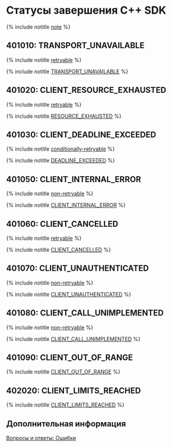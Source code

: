 # Статусы завершения C++ SDK

{% include notitle [note](./_includes/ydb-status-codes-note.md) %}

<div class="tags_list">

## 401010: TRANSPORT_UNAVAILABLE

{% include notitle [retryable](./_includes/tags.md#retryable) %}

</div>

{% include notitle [TRANSPORT_UNAVAILABLE](./_includes/statuses/transport-unavailable.md) %}


<div class="tags_list">

## 401020: CLIENT_RESOURCE_EXHAUSTED

{% include notitle [retryable](./_includes/tags.md#retryable) %}

</div>

{% include notitle [RESOURCE_EXHAUSTED](./_includes/statuses/resource-exhausted.md) %}


<div class="tags_list">

## 401030: CLIENT_DEADLINE_EXCEEDED

{% include notitle [conditionally-retryable](./_includes/tags.md#conditionally-retryable) %}

</div>

{% include notitle [DEADLINE_EXCEEDED](./_includes/statuses/deadline-exceeded.md) %}


<div class="tags_list">

## 401050: CLIENT_INTERNAL_ERROR

{% include notitle [non-retryable](./_includes/tags.md#non-retryable) %}

</div>

{% include notitle [CLIENT_INTERNAL_ERROR](./_includes/statuses/client-internal-error.md) %}


<div class="tags_list">

## 401060: CLIENT_CANCELLED

{% include notitle [retryable](./_includes/tags.md#retryable) %}

</div>

{% include notitle [CLIENT_CANCELLED](./_includes/statuses/client-cancelled.md) %}


<div class="tags_list">

## 401070: CLIENT_UNAUTHENTICATED

{% include notitle [non-retryable](./_includes/tags.md#non-retryable) %}

</div>

{% include notitle [CLIENT_UNAUTHENTICATED](./_includes/statuses/client-unauthenticated.md) %}


<div class="tags_list">

## 401080: CLIENT_CALL_UNIMPLEMENTED

{% include notitle [non-retryable](./_includes/tags.md#non-retryable) %}

</div>

{% include notitle [CLIENT_CALL_UNIMPLEMENTED](./_includes/statuses/client-call-unimplemented.md) %}


<div class="tags_list">

## 401090: CLIENT_OUT_OF_RANGE

</div>

{% include notitle [CLIENT_OUT_OF_RANGE](./_includes/statuses/client-out-of-range.md) %}

<!--div class="tags_list">

## 402010: CLIENT_DISCOVERY_FAILED

</div-->


<div class="tags_list">

## 402020: CLIENT_LIMITS_REACHED

</div>

{% include notitle [CLIENT_LIMITS_REACHED](./_includes/statuses/client-limits-reached.md) %}



## Дополнительная информация

[Вопросы и ответы: Ошибки](../../faq/errors.md)
